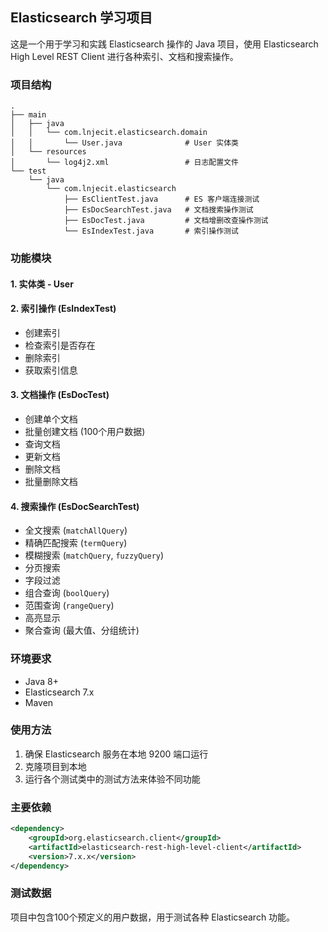 ## Elasticsearch 学习项目

这是一个用于学习和实践 Elasticsearch 操作的 Java 项目，使用 Elasticsearch High Level REST Client 进行各种索引、文档和搜索操作。

### 项目结构

```
.
├── main
│   ├── java
│   │   └── com.lnjecit.elasticsearch.domain
│   │       └── User.java              # User 实体类
│   └── resources
│       └── log4j2.xml                 # 日志配置文件
└── test
    └── java
        └── com.lnjecit.elasticsearch
            ├── EsClientTest.java      # ES 客户端连接测试
            ├── EsDocSearchTest.java   # 文档搜索操作测试
            ├── EsDocTest.java         # 文档增删改查操作测试
            └── EsIndexTest.java       # 索引操作测试
```


### 功能模块

#### 1. 实体类 - User

#### 2. 索引操作 (EsIndexTest)
- 创建索引
- 检查索引是否存在
- 删除索引
- 获取索引信息

#### 3. 文档操作 (EsDocTest)
- 创建单个文档
- 批量创建文档 (100个用户数据)
- 查询文档
- 更新文档
- 删除文档
- 批量删除文档

#### 4. 搜索操作 (EsDocSearchTest)
- 全文搜索 (`matchAllQuery`)
- 精确匹配搜索 (`termQuery`)
- 模糊搜索 (`matchQuery`, `fuzzyQuery`)
- 分页搜索
- 字段过滤
- 组合查询 (`boolQuery`)
- 范围查询 (`rangeQuery`)
- 高亮显示
- 聚合查询 (最大值、分组统计)

### 环境要求

- Java 8+
- Elasticsearch 7.x
- Maven

### 使用方法

1. 确保 Elasticsearch 服务在本地 9200 端口运行
2. 克隆项目到本地
3. 运行各个测试类中的测试方法来体验不同功能

### 主要依赖

```xml
<dependency>
    <groupId>org.elasticsearch.client</groupId>
    <artifactId>elasticsearch-rest-high-level-client</artifactId>
    <version>7.x.x</version>
</dependency>
```


### 测试数据

项目中包含100个预定义的用户数据，用于测试各种 Elasticsearch 功能。